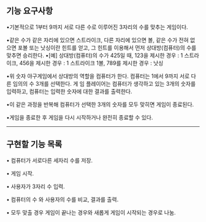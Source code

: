 ## 기능 요구사항

•기본적으로 1부터 9까지 서로 다른 수로 이루어진 3자리의 수를 맞추는 게임이다. 

•같은 수가 같은 자리에 있으면 스트라이크, 다른 자리에 있으면 볼, 같은 수가 전혀 없으면 포볼 또는 낫싱이란 힌트를  얻고, 그 힌트를 이용해서 먼저 상대방(컴퓨터)의 수를 맞추면 승리한다.
  •[예] 상대방(컴퓨터)의 수가 425일 때, 123을 제시한 경우 : 1 스트라이크, 456을 제시한 경우 : 1 스트라이크 1볼,  789를 제시한 경우 : 낫싱 

•위 숫자 야구게임에서 상대방의 역할을 컴퓨터가 한다. 컴퓨터는 1에서 9까지 서로 다른 임의의 수 3개를 선택한다.
  게 임 플레이어는 컴퓨터가 생각하고 있는 3개의 숫자를 입력하고, 컴퓨터는 입력한 숫자에 대한 결과를 출력한다. 

•이 같은 과정을 반복해 컴퓨터가 선택한 3개의 숫자를 모두 맞히면 게임이 종료된다.

•게임을 종료한 후 게임을 다시 시작하거나 완전히 종료할 수 있다.

<hr/>

## 구현할 기능 목록

• 컴퓨터가 서로다른 세자리 수를 저장.

• 게임 시작.

• 사용자가 3자리 수 입력.

• 컴퓨터의 수 와 사용자의 수를 비교, 결과를 출력.

• 모두 맞출 경우 게임이 끝나는 경우와 새롭게 게임이 시작되는 경우로 나눔.


